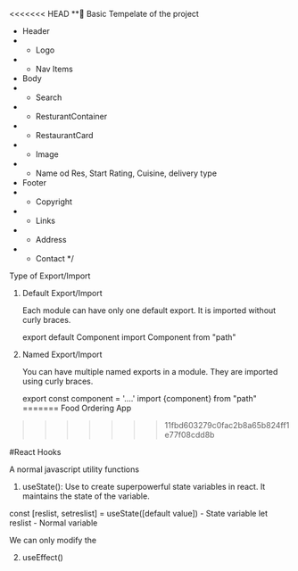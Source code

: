 <<<<<<< HEAD
**📃 Basic Tempelate of the project 

 * Header
 * - Logo
 * - Nav Items
 * Body
 * - Search
 * - ResturantContainer
 * - RestaurantCard
 *  - Image
 *  - Name od Res, Start Rating, Cuisine, delivery type
 * Footer
 * - Copyright
 * - Links
 * - Address
 * - Contact
 */

 Type of Export/Import

 1. Default Export/Import
    
    Each module can have only one default export. It is imported without curly braces.

    export default Component
    import Component from "path"

 2. Named Export/Import

    You can have multiple named exports in a module. They are imported using curly braces.
    
    export const component = '....'
    import {component} from "path"
=======
Food Ordering App
>>>>>>> 11fbd603279c0fac2b8a65b824ff1e77f08cdd8b


#React Hooks

A normal javascript utility functions

1. useState(): Use to create superpowerful state variables in react. It maintains the state of the variable.

const [reslist, setreslist] = useState([default value]) - State variable
let reslist - Normal variable

We can only modify the 

2. useEffect()